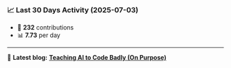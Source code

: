 <!--START_STATS-->
### 📈 Last 30 Days Activity (2025-07-03)  
- 🧮 **232** contributions  
- 📊 **7.73** per day
---
📝 **Latest blog:** [**Teaching AI to Code Badly (On Purpose)**](https://andriak.com/blog/badly-trained-ai)
<!--END_STATS-->
